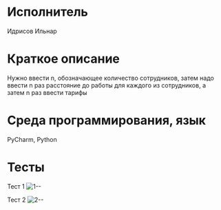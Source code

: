 # Исполнитель
Идрисов Ильнар

# Краткое описание
Нужно ввести n, обозначающее количество сотрудников, затем надо ввести n раз расстояние до работы для каждого из сотрудников, а затем n раз ввести тарифы

# Среда программирования, язык
PyCharm, Python

# Тесты
Тест 1
![1--](https://github.com/ilnarisrisov/lub_work_8/assets/146421910/ef607202-d22a-4b72-88c6-c8dbe93b900b)

Тест 2
![2--](https://github.com/ilnarisrisov/lub_work_8/assets/146421910/e7eb2b01-c7cd-49f7-95c8-f39cbbd56c2a)
